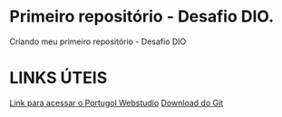 # Primeiro repositório - Desafio DIO.
Criando meu primeiro repositório - Desafio DIO

# LINKS ÚTEIS
[Link para acessar o Portugol Webstudio](https://dgadelha.github.io/Portugol-Webstudio/)
[Download do Git](https://git-scm.com/downloads)
